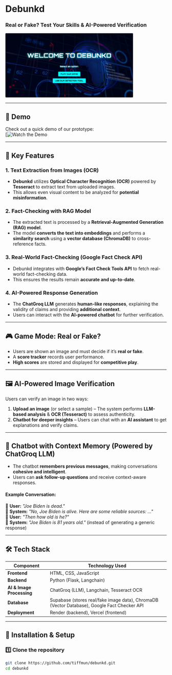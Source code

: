 # **Debunkd**  
### **Real or Fake? Test Your Skills & AI-Powered Verification**  
<p align="left">
<img src="debunkd.png" alt="VerifiAI" width="400"/>
</p>

---

## 🚀 **Demo**  
Check out a quick demo of our prototype:  
[![Watch the Demo](https://www.youtube.com/watch?v=Q8HLCUGpSJg)

---

## **🔹 Key Features**  

### **1. Text Extraction from Images (OCR)**  
- **Debunkd** utilizes **Optical Character Recognition (OCR)** powered by **Tesseract** to extract text from uploaded images.  
- This allows even visual content to be analyzed for **potential misinformation**.

### **2. Fact-Checking with RAG Model**  
- The extracted text is processed by a **Retrieval-Augmented Generation (RAG) model**.  
- The model **converts the text into embeddings** and performs a **similarity search** using a **vector database (ChromaDB)** to cross-reference facts.  

### **3. Real-World Fact-Checking (Google Fact Check API)**  
- Debunkd integrates with **Google’s Fact Check Tools API** to fetch real-world fact-checking data.  
- This ensures the results remain **accurate and up-to-date**.

### **4. AI-Powered Response Generation**  
- The **ChatGroq LLM** generates **human-like responses**, explaining the validity of claims and providing **additional context**.  
- Users can interact with the **AI-powered chatbot** for further verification.

---

## **🎮 Game Mode: Real or Fake?**  
- Users are shown an image and must decide if it’s **real or fake**.  
- A **score tracker** records user performance.  
- **High scores** are stored and displayed for **competitive play**.  

---

## **🖼️ AI-Powered Image Verification**  
Users can verify an image in two ways:  
1. **Upload an image** (or select a sample) – The system performs **LLM-based analysis** & **OCR (Tesseract)** to assess authenticity.  
2. **Chatbot for deeper insights** – Users can chat with an **AI assistant** to get explanations and verify claims.  

---

## **💬 Chatbot with Context Memory (Powered by ChatGroq LLM)**  
- The chatbot **remembers previous messages**, making conversations **cohesive and intelligent**.  
- Users can **ask follow-up questions** and receive context-aware responses.  

#### **Example Conversation:**  
💬 **User:** *"Joe Biden is dead."*  
🤖 **System:** *"No, Joe Biden is alive. Here are some reliable sources: …"*  
💬 **User:** *"Then how old is he?"*  
🤖 **System:** *"Joe Biden is 81 years old."* (instead of generating a generic response)  

---

## **🛠️ Tech Stack**  

| Component         | Technology Used                     |
|------------------|-----------------------------------|
| **Frontend**     | HTML, CSS, JavaScript             |
| **Backend**      | Python (Flask, Langchain)        |
| **AI & Image Processing** | ChatGroq (LLM), Langchain, Tesseract OCR |
| **Database**     | Supabase (stores real/fake image data), ChromaDB (Vector Database), Google Fact Checker API |
| **Deployment**   | Render (backend), Vercel (frontend) |

---

## **📌 Installation & Setup**  

### **1️⃣ Clone the repository**  
```sh
git clone https://github.com/tiffmun/debunkd.git
cd debunkd
